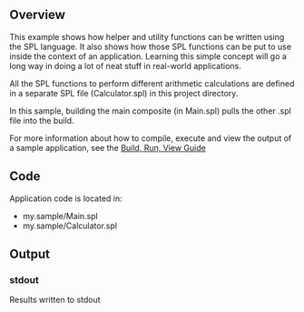 ## Overview
This example shows how helper and utility functions can be written using the SPL language. It also shows how those SPL functions can be put to use inside the context of an application. Learning this simple concept will go a long way in doing a lot of neat stuff in real-world applications.

All the SPL functions to perform different arithmetic calculations are defined in a separate SPL file (Calculator.spl) in this project directory.

In this sample, building the main composite (in Main.spl) pulls the other .spl file into the build.

For more information about how to compile, execute and view the output of a sample application, see the [Build, Run, View Guide](../../BuildRunView.md)

## Code
Application code is located in:
* my.sample/Main.spl
* my.sample/Calculator.spl

## Output

### stdout
Results written to stdout
